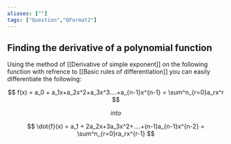 ```yaml
---
aliases: [""]
tags: ["Question","QFormat2"]
---
```


## Finding the derivative of a polynomial function

Using the method of [[Derivative of simple exponent]] on the following function with refrence to [[Basic rules of differentiation]] you can easily differentiate the following:

$$ f(x) = a_0 + a_1x+a_2x^2+a_3x^3....+a_{n-1}x^{n-1} = \sum^n_{r=0}a_rx^r $$

$$ into $$

$$ \dot{f}(x) = a_1 + 2a_2x+3a_3x^2+....+(n-1)a_{n-1}x^{n-2} = \sum^n_{r=0}ra_rx^{r-1} $$
